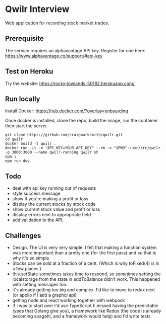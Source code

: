 # Qwilr Interview

Web application for recording stock market trades.

## Prerequisite

The service requires an alphavantage API key. Register for one here: https://www.alphavantage.co/support/#api-key

## Test on Heroku

Try the website: https://rocky-lowlands-50182.herokuapp.com/

## Run locally

Install Docker: https://hub.docker.com/?overlay=onboarding

Once docker is installed, clone the repo, build the image, run the container then start the server.

```
git clone https://github.com/craigmarksmith/qwilr.git
cd qwilr
docker build -t qwilr .
docker run -it -e "API_KEY=YOUR_API_KEY" --rm -v "$PWD":/usr/src/qwilr -p 3000:3000 --name qwilr-running qwilr sh
npm i
npm run dev
```

## Todo
- deal with api key running out of requests
- style success message
- show if you're making a profit or loss
- display the current stocks by stock code
- show current stock value and profit or loss
- display errors next to appropriate field
- add validation to the API.

## Challenges
- Design. The UI is very very simple. I felt that making a function system was more important than a pretty one (for the first pass) and so that is why it's so simple.
- Stocks can be sold at a fraction of a cent. (Which is why toFixed(4) is in a few places.)
- this.setState sometimes takes time to respond, so sometimes setting the localstorage from the state in addToBalance didn't work. This happened with setting messages too.
- it's already getting too big and complex. I'd like to move to redux next (or apollo if I add a graphql api)
- getting node and react working together with webpack
- If I was to start over I'd use TypeScript (I missed having the predictable types that Golang give you), a framework like Redux (the code is already becoming spagetti, and a framework would help) and I'd write tests. 
